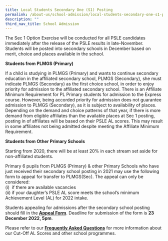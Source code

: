 ```yaml
---
title: Local Students Secondary One (S1) Posting
permalink: /about-us/school-admission/local-students-secondary-one-s1-posting/
description: ""
third_nav_title: School Admission
---
```

The Sec 1 Option Exercise will be conducted for all PSLE candidates immediately after the release of the PSLE results in late-November. Students will be posted into secondary schools in December based on merit, choice and places available in the school.  
  
**Students from PLMGS (Primary)**  

If a child is studying in PLMGS (Primary) and wants to continue secondary education in the affiliated secondary school, PLMGS (Secondary), she must indicate PLMGS (Secondary) as the first choice school, in order to enjoy priority for admission to the affiliated secondary school. There is an Affiliate Minimum Requirement for PL Primary students for admission to the Express course. However, being accorded priority for admission does not guarantee admission to PLMGS (Secondary), as it is subject to availability of places. Depending on the demand and choice patterns of that year, if there is more demand from eligible affiliates than the available places at Sec 1 posting, posting in of affiliates will be based on their PSLE AL scores. This may result in some affiliates not being admitted despite meeting the Affiliate Minimum Requirement.  
  
**Students from Other Primary Schools**  

Starting from 2020, there will be at least 20% in each stream set aside for non-affiliated students.  
  
Primary 6 pupils from PLMGS (Primary) & other Primary Schools who have just received their secondary school posting in 2021 may use the following form to appeal for transfer to PLMGS(Sec). The appeal can only be considered:  
(i)  if there are available vacancies  
(ii) if your daughter’s PSLE AL score meets the school’s minimum Achievement Level (AL) for 2022 intake.  
  
Students appealing for admissions after the secondary school posting should fill in the **[Appeal Form](https://form.gov.sg/61baea85ce407e0013e3ee49)**. Deadline for submission of the form is **23 December 2022, 5pm**.  
  
Please refer to our [**Frequently Asked Questions**](/files/FAQ%20for%20Sec%201%20posting%20exercise%202022_22%20Dec%20w%20COP%20updated.pdf) for more information about our Cut-Off AL Scores and other school programmes.

